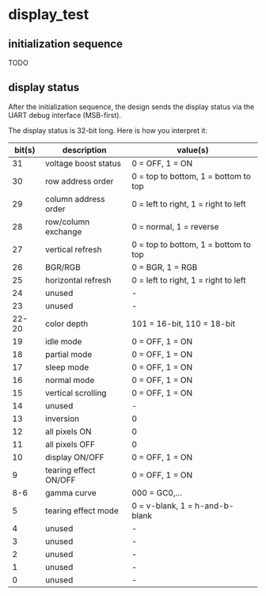 # display_test

## initialization sequence

TODO

## display status

After the initialization sequence, the design sends the display status via the UART debug interface (MSB-first).

The display status is 32-bit long. Here is how you interpret it:

| bit(s) | description            | value(s)                              |
|--------|------------------------|---------------------------------------|
| 31     | voltage boost status   | 0 = OFF, 1 = ON                       |
| 30     | row address order      | 0 = top to bottom, 1 = bottom to top  |
| 29     | column address order   | 0 = left to right, 1 = right to left  |
| 28     | row/column exchange    | 0 = normal, 1 = reverse               |
| 27     | vertical refresh       | 0 = top to bottom, 1 = bottom to top  |
| 26     | BGR/RGB                | 0 = BGR, 1 = RGB                      |
| 25     | horizontal refresh     | 0 = left to right, 1 = right to left  |
| 24     | unused                 | -                                     |
| 23     | unused                 | -                                     |
| 22-20  | color depth            | 101 = 16-bit, 110 = 18-bit            |
| 19     | idle mode              | 0 = OFF, 1 = ON                       |
| 18     | partial mode           | 0 = OFF, 1 = ON                       |
| 17     | sleep mode             | 0 = OFF, 1 = ON                       |
| 16     | normal mode            | 0 = OFF, 1 = ON                       |
| 15     | vertical scrolling     | 0 = OFF, 1 = ON                       |
| 14     | unused                 | -                                     |
| 13     | inversion              | 0                                     |
| 12     | all pixels ON          | 0                                     |
| 11     | all pixels OFF         | 0                                     |
| 10     | display ON/OFF         | 0 = OFF, 1 = ON                       |
| 9      | tearing effect ON/OFF  | 0 = OFF, 1 = ON                       |
| 8-6    | gamma curve            | 000 = GC0,...                         |
| 5      | tearing effect mode    | 0 = v-blank, 1 = h-and-b-blank        |
| 4      | unused                 | -                                     |
| 3      | unused                 | -                                     |
| 2      | unused                 | -                                     |
| 1      | unused                 | -                                     |
| 0      | unused                 | -                                     |

